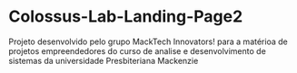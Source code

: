 # Colossus-Lab-Landing-Page2
Projeto desenvolvido pelo grupo MackTech Innovators! para a matérioa de projetos empreendedores do curso de analise e desenvolvimento de sistemas da universidade Presbiteriana Mackenzie 
